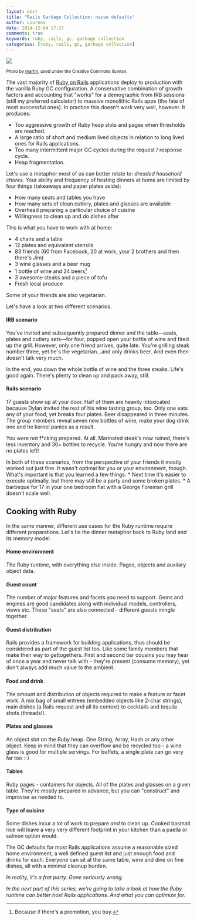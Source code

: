 ```yaml
---
layout: post
title: "Rails Garbage Collection: naive defaults"
author: Lourens
date: 2014-12-04 17:27
comments: true
keywords: ruby, rails, gc, garbage collection
categories: [ruby, rails, gc, garbage collection]
---
```




[![](https://farm8.staticflickr.com/7036/13349077375_36fc92ecce_k_d.jpg)](https://www.flickr.com/photos/x1klima/13349077375/in/photolist-mkBvCt-9F5bop-psoHyh-6pkzNo-9uDMLx-85EMnZ-ibSsrK-iog9vf-JtxCJ-iohdxP-ibS242-7RtfVT-k1H87W-jNAG6M-oxaFaw-cR3ow7-gEqUsd-6z6KY5-e1m1pQ-diRWXG-i5md69-iogg32-ibSVHi-ibStrn-ibSVUy-n8CpB1-67QKGw-p3qtEX-4THpny-ebLNCE-nycgpC-6U69md-4yXv5b-pTDf3R-861fmQ-6zABJu-3FKVM-nwzafz-6pgrY2-9ejbm6-QuSM-hvn32M-aomUMi-9eebae-b15Lpi-8tBhZj-6o1Xmn-6z3YKz-5s868-61WvU1)

<small>Photo by [martin](https://www.flickr.com/photos/x1klima/13349077375/in/photolist-mkBvCt-9F5bop-psoHyh-6pkzNo-9uDMLx-85EMnZ-ibSsrK-iog9vf-JtxCJ-iohdxP-ibS242-7RtfVT-k1H87W-jNAG6M-oxaFaw-cR3ow7-gEqUsd-6z6KY5-e1m1pQ-diRWXG-i5md69-iogg32-ibSVHi-ibStrn-ibSVUy-n8CpB1-67QKGw-p3qtEX-4THpny-ebLNCE-nycgpC-6U69md-4yXv5b-pTDf3R-861fmQ-6zABJu-3FKVM-nwzafz-6pgrY2-9ejbm6-QuSM-hvn32M-aomUMi-9eebae-b15Lpi-8tBhZj-6o1Xmn-6z3YKz-5s868-61WvU1), used under the Creative Commons license.</small>

The vast majority of [Ruby on Rails](http://www.rubyonrails.org) applications deploy to production with the vanilla Ruby GC configuration. A conservative combination of growth factors and accounting that "works" for a demographic from IRB sessions (still my preferred calculator) to massive monolithic Rails apps (the fate of most successful ones). In practice this doesn't work very well, however. It produces:

* Too aggressive growth of Ruby heap slots and pages when thresholds are reached.
* A large ratio of short and medium lived objects in relation to long lived ones for Rails applications.
* Too many intermittent major GC cycles during the request / response cycle.
* Heap fragmentation.

Let's use a metaphor most of us can better relate to: *dreaded household chores.* Your ability and frequency of hosting dinners at home are limited by four things (takeaways and paper plates aside):

* How many seats and tables you have
* How many sets of clean cutlery, plates and glasses are available
* Overhead preparing a particular choice of cuisine
* Willingness to clean up and do dishes after

This is what you have to work with at home:

* 4 chairs and a table
* 12 plates and equivalent utensils
* 83 friends (60 from Facebook, 20 at work, your 2 brothers and then there's Jim)
* 3 wine glasses and a beer mug
* 1 bottle of wine and 24 beers[^promotions]
* 3 awesome steaks and a piece of tofu
* Fresh local produce

[^promotions]:Because if there's a promotion, you buy.

Some of your friends are also vegetarian.

Let's have a look at two different scenarios.

#### IRB scenario

You've invited and subsequently prepared dinner and the table—seats, plates and cutlery sets—for four, popped open your bottle of wine and fired up the grill. However, only one friend arrives, quite late. You're grilling steak number three, yet he's the vegetarian…and only drinks beer. And even then doesn't talk very much.

In the end, you down the whole bottle of wine and the three steaks. Life's good again. There's plenty to clean up and pack away, still.

#### Rails scenario

17 guests show up at your door. Half of them are heavily intoxicated because Dylan invited the rest of his wine tasting group, too. Only one eats any of your food, yet breaks four plates. Beer disappeared in three minutes. The group members reveal seven new bottles of wine, make your dog drink one and he kernel panics as a result.

You were not f*cking prepared. At all. Marinated steak's now ruined, there's less inventory and 30+ bottles to recycle. You're hungry and now there are no plates left!

In both of these scenarios, from the perspective of your friends it mostly worked out just fine. It wasn't optimal for you or your environment, though. What's important is that you learned a few things:
	* Next time it's easier to execute optimally, but there may still be a party and some broken plates.
	* A barbeque for 17 in your one bedroom flat with a George Foreman grill doesn't scale well.

## Cooking with Ruby

In the same manner, different use cases for the Ruby runtime require different preparations. Let's tie the dinner metaphor back to Ruby land and its memory model.

#### Home environment

The Ruby runtime, with everything else inside. Pages, objects and auxilary object data.

#### Guest count

The number of major features and facets you need to support. Gems and engines are good candidates along with individual models, controllers, views etc. These "seats" are also connected - different guests mingle together.

#### Guest distribution

Rails provides a framework for building applications, thus should be considered as part of the guest list too. Like some family members that make their way to gettogethers. First and second tier cousins you may hear of once a year and never talk with - they're present (consume memory), yet don't always add much value to the ambient.

#### Food and drink

The amount and distribution of objects required to make a feature or facet work. A mix bag of small entrees (embedded objects like 2-char strings), main dishes (a Rails request and all its context) to cocktails and tequila shots (threads!).

#### Plates and glasses 

An object slot on the Ruby heap. One String, Array, Hash or any other object. Keep in mind that they can overflow and be recycled too - a wine glass is good for multiple servings. For buffets, a single plate can go very far too :-)

#### Tables

Ruby pages - containers for objects. All of the plates and glasses on a given table. They're mostly prepared in advance, but you can "construct" and improvise as needed to.

#### Type of cuisine

Some dishes incur a lot of work to prepare *and* to clean up. Cooked basmati rice will leave a very very different footprint in your kitchen than a paella or salmon option would.

The GC defaults for most Rails applications assume a reasonable sized home environment, a well defined guest list and just enough food and drinks for each. Everyone can sit at the same table, wine and dine on fine dishes, all with a minimal cleanup burden.

*In reality, it's a frat party. Gone seriously wrong.*

*In the next part of this series, we're going to take a look at how the Ruby runtime can better host Rails applications. And what you can optimize for.*
